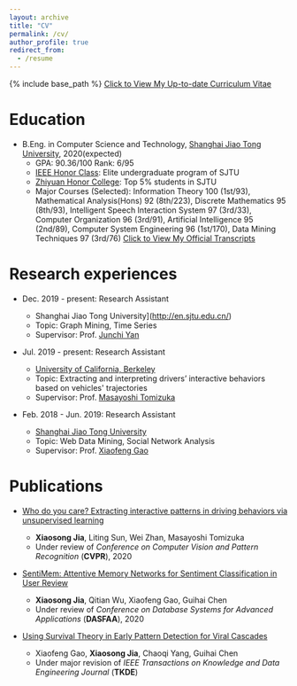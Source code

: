 ```yaml
---
layout: archive
title: "CV"
permalink: /cv/
author_profile: true
redirect_from:
  - /resume
---
```


{% include base_path %}
[Click to View My Up-to-date Curriculum Vitae](http://jiaxiaosong.github.io/files/CV.pdf)
<!-- <embed src="http://jiaxiaosong.github.io/files/CV.pdf" width="650" height="1800" type='application/pdf'> -->

Education
======
* B.Eng. in Computer Science and Technology, [Shanghai Jiao Tong University](http://en.sjtu.edu.cn/), 2020(expected)
  * GPA: 90.36/100  Rank: 6/95
  * [IEEE Honor Class](http://english.seiee.sjtu.edu.cn/english/info/8338.htm): Elite undergraduate program of SJTU
  * [Zhiyuan Honor College](https://zhiyuan.sjtu.edu.cn/articles/701): Top 5% students in SJTU
  * Major Courses (Selected): Information Theory 100 (1st/93), Mathematical Analysis(Hons) 92 (8th/223), Discrete Mathematics 95 (8th/93),   Intelligent Speech Interaction System 97 (3rd/33), Computer Organization 96 (3rd/91), Artificial Intelligence 95 (2nd/89), Computer System Engineering 96 (1st/170), Data Mining Techniques 97 (3rd/76) [Click to View My Official Transcripts](http://jiaxiaosong.github.io/files/transcript_all.pdf)

Research experiences
======
* Dec. 2019 - present: Research Assistant
  * Shanghai Jiao Tong University](http://en.sjtu.edu.cn/)
  * Topic: Graph Mining, Time Series
  * Supervisor: Prof. [Junchi Yan](http://thinklab.sjtu.edu.cn/index.html)
  
* Jul. 2019 - present: Research Assistant
  * [University of California, Berkeley](https://www.berkeley.edu/)
  * Topic: Extracting and interpreting drivers’ interactive behaviors based on vehicles' trajectories
  * Supervisor: Prof. [Masayoshi Tomizuka](https://me.berkeley.edu/people/masayoshi-tomizuka/)

* Feb. 2018 - Jun. 2019: Research Assistant
  * [Shanghai Jiao Tong University](http://en.sjtu.edu.cn/)
  * Topic: Web Data Mining, Social Network Analysis
  * Supervisor: Prof. [Xiaofeng Gao](http://www.cs.sjtu.edu.cn/~gao-xf/)
  

Publications 
======
* [Who do you care? Extracting interactive patterns in driving behaviors via unsupervised learning](http://jiaxiaosong.github.io/files/CVPR_2020_under_review.pdf)
  * **Xiaosong Jia**, Liting Sun, Wei Zhan, Masayoshi Tomizuka
  * Under review of *Conference on Computer Vision and Pattern Recognition* (**CVPR**), 2020

* [SentiMem: Attentive Memory Networks for Sentiment Classification in User Review](http://jiaxiaosong.github.io/files/DASFAA_2020_in_submission.pdf)
  * **Xiaosong Jia**, Qitian Wu, Xiaofeng Gao,  Guihai Chen
  * Under review of *Conference on Database Systems for Advanced Applications* (**DASFAA**), 2020
  
* [Using Survival Theory in Early Pattern Detection for Viral Cascades](http://jiaxiaosong.github.io/files/TKDE_major_revision.pdf)
  * Xiaofeng Gao, **Xiaosong Jia**, Chaoqi Yang, Guihai Chen
  * Under major revision of *IEEE Transactions on Knowledge and Data Engineering Journal* (**TKDE**)
